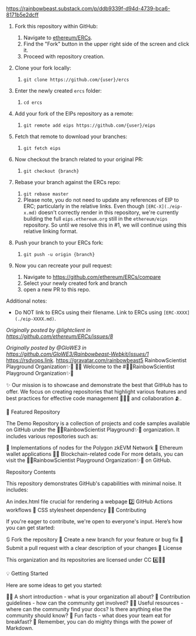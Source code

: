 https://rainbowbeast.substack.com/p/ddb9339f-d94d-4739-bca6-8171b5e2dcff

1. Fork this repository within GitHub:
    1. Navigate to [ethereum/ERCs](https://github.com/ethereum/ERCs).
    1. Find the "Fork" button in the upper right side of the screen and click it.
    1. Proceed with repository creation.

2. Clone your fork locally:
    1. `git clone https://github.com/{user}/ercs`

3. Enter the newly created `ercs` folder:
    1. `cd ercs`

4. Add your fork of the EIPs repository as a remote:
    1. `git remote add eips https://github.com/{user}/eips`

5. Fetch that remote to download your branches:
    1. `git fetch eips`

6. Now checkout the branch related to your original PR:
    1. `git checkout {branch}`

7. Rebase your branch against the ERCs repo:
    1. `git rebase master`
    2. Please note, you do not need to update any references of EIP to ERC; particularly in the relative links. Even though `[ERC-X](./eip-x.md)` doesn't correctly render in this repository, we're currently building the full `eips.ethereum.org` still in the `ethereum/eips` repository. So until we resolve this in #1, we will continue using this relative linking format.

8. Push your branch to your ERCs fork:
    1. `git push -u origin {branch}`

9. Now you can recreate your pull request:
    1. Navigate to https://github.com/ethereum/ERCs/compare
    3. Select your newly created fork and branch
    4. open a new PR to this repo.

Additional notes:

- Do NOT link to ERCs using their filename. Link to ERCs using `[ERC-XXXX](./eip-XXXX.md)`.

_Originally posted by @lightclient in https://github.com/ethereum/ERCs/issues/8_

_Originally posted by @GloWE3 in https://github.com/GloWE3/Rainbowbeast-Webkit/issues/1_ https://rsdvops.link.    https://gravatar.com/rainbowbeast5
RainbowScientist Playground Organization✨🌈
🙋‍♀️ Welcome to the #🌈✨RainbowScientist Playground Organization✨🌈

✨ Our mission is to showcase and demonstrate the best that GitHub has to offer. We focus on creating repositories that highlight various features and best practices for effective code management 👨🏽‍💼 and collaboration 🫂.

🍿 Featured Repository

The Demo Repository is a collection of projects and code samples available on GitHub under the 🌈✨RainbowScientist Playground✨🌈 organization. It includes various repositories such as:

🦄 Implementations of nodes for the Polygon zkEVM Network
🔷 Ethereum wallet applications
⛓️‍💥 Blockchain-related code
For more details, you can visit the 🌈✨RainbowScientist Playground Organization✨🌈 on GitHub.

Repository Contents

This repository demonstrates GitHub's capabilities with minimal noise. It includes:

An index.html file crucial for rendering a webpage
2️⃣ GitHub Actions workflows
🎼 CSS stylesheet dependency
👩‍💻 Contributing

If you're eager to contribute, we're open to everyone's input. Here’s how you can get started:

🔃 Fork the repository
🌿 Create a new branch for your feature or bug fix
📝 Submit a pull request with a clear description of your changes
🪪 License

This organization and its repositories are licensed under CC 4️⃣⛓️‍💥

💡 Getting Started

Here are some ideas to get you started:

🙋‍♀️ A short introduction - what is your organization all about?
🌈 Contribution guidelines - how can the community get involved?
👩‍💻 Useful resources - where can the community find your docs? Is there anything else the community should know?
🍿 Fun facts - what does your team eat for breakfast?
🧙 Remember, you can do mighty things with the power of Markdown.
